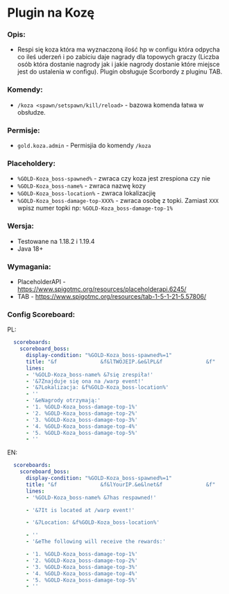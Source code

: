 # Plugin na Kozę
### Opis:
- Respi się koza która ma wyznaczoną ilość hp w configu która odpycha co ileś uderzeń i po zabiciu daje nagrady dla topowych graczy (Liczba osób która dostanie nagrody jak i jakie nagrody dostanie które miejsce jest do ustalenia w configu). Plugin obsługuje Scorbordy z pluginu TAB.
### Komendy:
- `/koza <spawn/setspawn/kill/reload>` -  bazowa komenda łatwa w obsłudze.
### Permisje: 
- `gold.koza.admin` - Permisjia do komendy `/koza`
### Placeholdery:
- `%GOLD-Koza_boss-spawned%` - zwraca czy koza jest zrespiona czy nie
- `%GOLD-Koza_boss-name%` - zwraca nazwę kozy
- `%GOLD-Koza_boss-location%` - zwraca lokalizacjię
- `%GOLD-Koza_boss-damage-top-XXX%` - zwraca osobę z topki. Zamiast `XXX` wpisz numer topki np: `%GOLD-Koza_boss-damage-top-1%`
### Wersja:
- Testowane na 1.18.2 i 1.19.4
- Java 18+
### Wymagania:
- PlaceholderAPI - https://www.spigotmc.org/resources/placeholderapi.6245/
- TAB - https://www.spigotmc.org/resources/tab-1-5-1-21-5.57806/
### Config Scoreboard:
PL:
```yaml
  scoreboards:
    scoreboard_boss:
      display-condition: "%GOLD-Koza_boss-spawned%=1"
      title: "&f              &f&lTWOJEIP.&e&lPL&f              &f"
      lines:
      - '%GOLD-Koza_boss-name% &7się zrespiła!'
      - '&7Znajduje się ona na /warp event!'
      - '&7Lokalizacja: &f%GOLD-Koza_boss-location%'
      - ''
      - '&eNagrody otrzymają:'
      - '1. %GOLD-Koza_boss-damage-top-1%'
      - '2. %GOLD-Koza_boss-damage-top-2%'
      - '3. %GOLD-Koza_boss-damage-top-3%'
      - '4. %GOLD-Koza_boss-damage-top-4%'
      - '5. %GOLD-Koza_boss-damage-top-5%'
      - ''
```
EN:
```yaml
  scoreboards:
    scoreboard_boss:
      display-condition: "%GOLD-Koza_boss-spawned%=1"
      title: "&f              &f&lYourIP.&e&lnet&f              &f"
      lines:
      - '%GOLD-Koza_boss-name% &7has respawned!'

      - '&7It is located at /warp event!'

      - '&7Location: &f%GOLD-Koza_boss-location%'

      - ''
      - '&eThe following will receive the rewards:'

      - '1. %GOLD-Koza_boss-damage-top-1%'
      - '2. %GOLD-Koza_boss-damage-top-2%'
      - '3. %GOLD-Koza_boss-damage-top-3%'
      - '4. %GOLD-Koza_boss-damage-top-4%'
      - '5. %GOLD-Koza_boss-damage-top-5%'
      - ''
```
